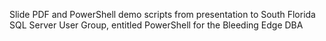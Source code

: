 Slide PDF and PowerShell demo scripts from presentation to South Florida SQL Server User Group, entitled PowerShell for the Bleeding Edge DBA
